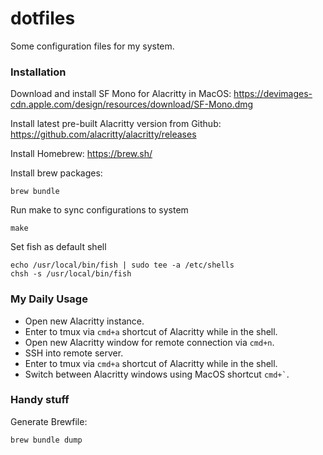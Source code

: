 dotfiles
========

Some configuration files for my system.

### Installation

Download and install SF Mono for Alacritty in MacOS:
https://devimages-cdn.apple.com/design/resources/download/SF-Mono.dmg

Install latest pre-built Alacritty version from Github:
https://github.com/alacritty/alacritty/releases

Install Homebrew:
https://brew.sh/

Install brew packages:
```
brew bundle
```

Run make to sync configurations to system
```
make
```

Set fish as default shell
```
echo /usr/local/bin/fish | sudo tee -a /etc/shells
chsh -s /usr/local/bin/fish

```

### My Daily Usage
- Open new Alacritty instance.
- Enter to tmux via `cmd+a` shortcut of Alacritty while in the shell.
- Open new Alacritty window for remote connection via `cmd+n`.
- SSH into remote server.
- Enter to tmux via `cmd+a` shortcut of Alacritty while in the shell.
- Switch between Alacritty windows using MacOS shortcut `` cmd+` ``.

### Handy stuff

Generate Brewfile:
```
brew bundle dump
```

